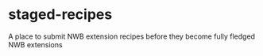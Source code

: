 # staged-recipes
A place to submit NWB extension recipes before they become fully fledged NWB extensions
